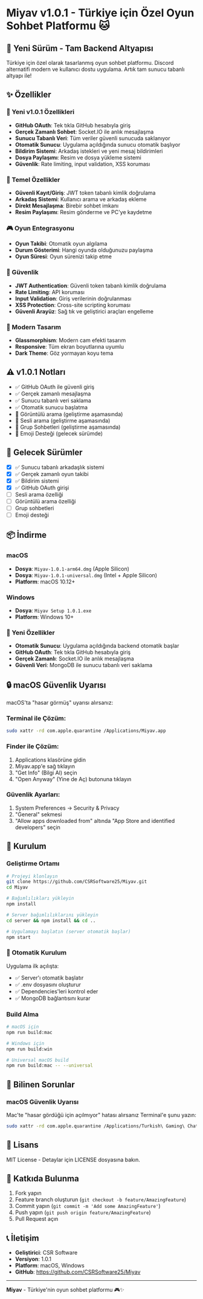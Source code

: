 # Miyav v1.0.1 - Türkiye için Özel Oyun Sohbet Platformu 🐱

## 🚀 Yeni Sürüm - Tam Backend Altyapısı

Türkiye için özel olarak tasarlanmış oyun sohbet platformu. Discord alternatifi modern ve kullanıcı dostu uygulama. Artık tam sunucu tabanlı altyapı ile!

## ✨ Özellikler

### 🚀 Yeni v1.0.1 Özellikleri
- **GitHub OAuth**: Tek tıkla GitHub hesabıyla giriş
- **Gerçek Zamanlı Sohbet**: Socket.IO ile anlık mesajlaşma
- **Sunucu Tabanlı Veri**: Tüm veriler güvenli sunucuda saklanıyor
- **Otomatik Sunucu**: Uygulama açıldığında sunucu otomatik başlıyor
- **Bildirim Sistemi**: Arkadaş istekleri ve yeni mesaj bildirimleri
- **Dosya Paylaşımı**: Resim ve dosya yükleme sistemi
- **Güvenlik**: Rate limiting, input validation, XSS koruması

### 🎯 Temel Özellikler
- **Güvenli Kayıt/Giriş**: JWT token tabanlı kimlik doğrulama
- **Arkadaş Sistemi**: Kullanıcı arama ve arkadaş ekleme
- **Direkt Mesajlaşma**: Birebir sohbet imkanı
- **Resim Paylaşımı**: Resim gönderme ve PC'ye kaydetme

### 🎮 Oyun Entegrasyonu
- **Oyun Takibi**: Otomatik oyun algılama
- **Durum Gösterimi**: Hangi oyunda olduğunuzu paylaşma
- **Oyun Süresi**: Oyun sürenizi takip etme

### 🔐 Güvenlik
- **JWT Authentication**: Güvenli token tabanlı kimlik doğrulama
- **Rate Limiting**: API koruması
- **Input Validation**: Giriş verilerinin doğrulanması
- **XSS Protection**: Cross-site scripting koruması
- **Güvenli Arayüz**: Sağ tık ve geliştirici araçları engelleme

### 🎨 Modern Tasarım
- **Glassmorphism**: Modern cam efekti tasarım
- **Responsive**: Tüm ekran boyutlarına uyumlu
- **Dark Theme**: Göz yormayan koyu tema

## ⚠️ v1.0.1 Notları

- ✅ GitHub OAuth ile güvenli giriş
- ✅ Gerçek zamanlı mesajlaşma
- ✅ Sunucu tabanlı veri saklama
- ✅ Otomatik sunucu başlatma
- 🔄 Görüntülü arama (geliştirme aşamasında)
- 🔄 Sesli arama (geliştirme aşamasında)
- 🔄 Grup Sohbetleri (geliştirme aşamasında)
- 🔄 Emoji Desteği (gelecek sürümde)

## 🚀 Gelecek Sürümler

- [x] ✅ Sunucu tabanlı arkadaşlık sistemi
- [x] ✅ Gerçek zamanlı oyun takibi
- [x] ✅ Bildirim sistemi
- [x] ✅ GitHub OAuth girişi
- [ ] Sesli arama özelliği
- [ ] Görüntülü arama özelliği
- [ ] Grup sohbetleri
- [ ] Emoji desteği

## 📦 İndirme

### macOS
- **Dosya**: `Miyav-1.0.1-arm64.dmg` (Apple Silicon)
- **Dosya**: `Miyav-1.0.1-universal.dmg` (Intel + Apple Silicon)
- **Platform**: macOS 10.12+

### Windows
- **Dosya**: `Miyav Setup 1.0.1.exe`
- **Platform**: Windows 10+

### 🚀 Yeni Özellikler
- **Otomatik Sunucu**: Uygulama açıldığında backend otomatik başlar
- **GitHub OAuth**: Tek tıkla GitHub hesabıyla giriş
- **Gerçek Zamanlı**: Socket.IO ile anlık mesajlaşma
- **Güvenli Veri**: MongoDB ile sunucu tabanlı veri saklama

## 🔒 macOS Güvenlik Uyarısı

macOS'ta "hasar görmüş" uyarısı alırsanız:

### Terminal ile Çözüm:
```bash
sudo xattr -rd com.apple.quarantine /Applications/Miyav.app
```

### Finder ile Çözüm:
1. Applications klasörüne gidin
2. Miyav.app'e sağ tıklayın
3. "Get Info" (Bilgi Al) seçin
4. "Open Anyway" (Yine de Aç) butonuna tıklayın

### Güvenlik Ayarları:
1. System Preferences → Security & Privacy
2. "General" sekmesi
3. "Allow apps downloaded from" altında "App Store and identified developers" seçin

## 🔧 Kurulum

### Geliştirme Ortamı

```bash
# Projeyi klonlayın
git clone https://github.com/CSRSoftware25/Miyav.git
cd Miyav

# Bağımlılıkları yükleyin
npm install

# Server bağımlılıklarını yükleyin
cd server && npm install && cd ..

# Uygulamayı başlatın (server otomatik başlar)
npm start
```

### 🚀 Otomatik Kurulum
Uygulama ilk açılışta:
- ✅ Server'ı otomatik başlatır
- ✅ .env dosyasını oluşturur
- ✅ Dependencies'leri kontrol eder
- ✅ MongoDB bağlantısını kurar

### Build Alma

```bash
# macOS için
npm run build:mac

# Windows için
npm run build:win

# Universal macOS build
npm run build:mac -- --universal
```

## 🐛 Bilinen Sorunlar

### macOS Güvenlik Uyarısı
Mac'te "hasar gördüğü için açılmıyor" hatası alırsanız Terminal'e şunu yazın:
```bash
sudo xattr -rd com.apple.quarantine /Applications/Turkish\ Gaming\ Chat.app
```

## 📝 Lisans

MIT License - Detaylar için LICENSE dosyasına bakın.

## 🤝 Katkıda Bulunma

1. Fork yapın
2. Feature branch oluşturun (`git checkout -b feature/AmazingFeature`)
3. Commit yapın (`git commit -m 'Add some AmazingFeature'`)
4. Push yapın (`git push origin feature/AmazingFeature`)
5. Pull Request açın

## 📞 İletişim

- **Geliştirici**: CSR Software
- **Versiyon**: 1.0.1
- **Platform**: macOS, Windows
- **GitHub**: https://github.com/CSRSoftware25/Miyav

---

**Miyav** - Türkiye'nin oyun sohbet platformu 🎮✨
